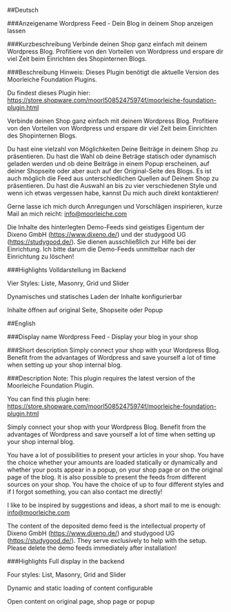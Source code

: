 ##Deutsch

###Anzeigename
Wordpress Feed - Dein Blog in deinem Shop anzeigen lassen

###Kurzbeschreibung
Verbinde deinen Shop ganz einfach mit deinem Wordpress Blog. Profitiere von den Vorteilen von Wordpress und erspare dir viel Zeit beim Einrichten des Shopinternen Blogs.

###Beschreibung
Hinweis: Dieses Plugin benötigt die aktuelle Version des Moorleiche Foundation Plugins.

Du findest dieses Plugin hier: https://store.shopware.com/moorl50852475974f/moorleiche-foundation-plugin.html

Verbinde deinen Shop ganz einfach mit deinem Wordpress Blog. Profitiere von den Vorteilen von Wordpress und erspare dir viel Zeit beim Einrichten des Shopinternen Blogs.

Du hast eine vielzahl von Möglichkeiten Deine Beiträge in deinem Shop zu präsentieren. Du hast die Wahl ob deine Beträge statisch oder dynamisch geladen werden und ob deine Beiträge in einem Popup erscheinen, auf deiner Shopseite oder aber auch auf der Original-Seite des Blogs. Es ist auch möglich die Feed aus unterschiedlichen Quellen auf Deinem Shop zu präsentieren. Du hast die Auswahl an bis zu vier verschiedenen Style und wenn ich etwas vergessen habe, kannst Du mich auch direkt kontaktieren!

Gerne lasse ich mich durch Anregungen und Vorschlägen inspirieren, kurze Mail an mich reicht: info@moorleiche.com

Die Inhalte des hinterlegten Demo-Feeds sind geistiges Eigentum der Dixeno GmbH (https://www.dixeno.de/) und der studygood UG (https://studygood.de/). Sie dienen ausschließlich zur Hilfe bei der Einrichtung. Ich bitte darum die Demo-Feeds unmittelbar nach der Einrichtung zu löschen!

###Highlights
Volldarstellung im Backend

Vier Styles: Liste, Masonry, Grid und Slider

Dynamisches und statisches Laden der Inhalte konfigurierbar

Inhalte öffnen auf original Seite, Shopseite oder Popup

##English

###Display name
Wordpress Feed - Display your blog in your shop

###Short description
Simply connect your shop with your Wordpress Blog. Benefit from the advantages of Wordpress and save yourself a lot of time when setting up your shop internal blog.

###Description
Note: This plugin requires the latest version of the Moorleiche Foundation Plugin.

You can find this plugin here: https://store.shopware.com/moorl50852475974f/moorleiche-foundation-plugin.html

Simply connect your shop with your Wordpress Blog. Benefit from the advantages of Wordpress and save yourself a lot of time when setting up your shop internal blog.

You have a lot of possibilities to present your articles in your shop. You have the choice whether your amounts are loaded statically or dynamically and whether your posts appear in a popup, on your shop page or on the original page of the blog. It is also possible to present the feeds from different sources on your shop. You have the choice of up to four different styles and if I forgot something, you can also contact me directly!

I like to be inspired by suggestions and ideas, a short mail to me is enough: info@moorleiche.com

The content of the deposited demo feed is the intellectual property of Dixeno GmbH (https://www.dixeno.de/) and studygood UG (https://studygood.de/). They serve exclusively to help with the setup. Please delete the demo feeds immediately after installation!

###Highlights
Full display in the backend

Four styles: List, Masonry, Grid and Slider

Dynamic and static loading of content configurable

Open content on original page, shop page or popup
